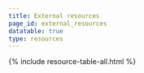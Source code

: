 ```yaml
---
title: External resources
page_id: external_resources
datatable: true
type: resources
---
```


{% include resource-table-all.html %}
